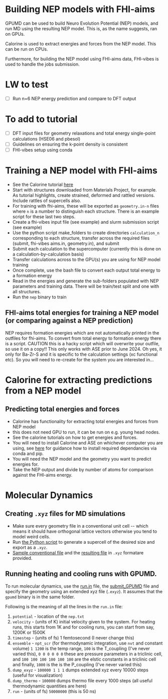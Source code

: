 # Building NEP models with FHI-aims

GPUMD can be used to build Neuro Evolution Potential (NEP) models, and run MD using the resulting NEP model. This is, as the name suggests, ran on GPUs.

Calorine is used to extract energies and forces from the NEP model. This can be run on CPUs.

Furthermore, for building the NEP model using FHI-aims data, FHI-vibes is used to handle the jobs submission.

# LW to test

- [ ] Run n=6 NEP energy prediction and compare to DFT output

# To add to tutorial

- [ ] DFT input files for geometry relaxations and total energy single-point calculations (HSE06 and pbesol)
- [ ] Guidelines on ensuring the k-point density is consistent
- [ ] FHI-vibes setup using conda

# Training a NEP model with FHI-aims 

- See the Calorine tutorial [here](https://calorine.materialsmodeling.org/tutorials/generate_training_structures_and_training.html)
- Start with structures downloaded from Materials Project, for example. As tutorial highlights, create strained, deformed and rattled versions. Include rattles of supercells also.
- For training with fhi-aims, these will be exported as `geometry.in-n` files where `n` is a number to distinguish each structure. There is an example script for these last two steps.
- Create a fhi-vibes input file (see example) and slurm submission script (see example)
- Use the python script make_folders to create directories `calculation_n` corresponding to each structure, transfer across the required files (submit, fhi-vibes aims.in, geometry.in), and submit
- Submit each calculation to the supercomputer (currently this is done on a calculation-by-calculation basis)
- Transfer calculations across to the GPU(s) you are using for NEP model training
- Once complete, use the bash file to convert each output total energy to a formation energy
- Read in the energies and generate the sub-folders populated with NEP parameters and training data. There will be train/test split and one with all structures.
- Run the `nep` binary to train

## FHI-aims total energies for training a NEP model (or comparing against a NEP prediction)

NEP requires formation energies which are not automatically printed in the outfiles for fhi-aims. To convert from total energy to formation energy there is a script. CAUTION this is a hacky script which will overwrite your outfile, so use it on a copy!! This only works with ASE prior to June 2024. Oh yes, it only for Ba-Zr-S and it is specific to the calculation settings (xc functional etc). So you will need to re-create for the system you are interested in...

# Calorine for extracting predictions from a NEP model

## Predicting total energies and forces

- Calorine has functionality for extracting total energies and forces from NEP model
- this does not need GPU to run, it can be run on e.g. young head nodes.
- See the calorine tutorials on how to get energies and forces.
- You will need to install Calorine and ASE on whichever computer you are using, see [here](./setup_Young.md) for guidance how to install required dependancies via conda and pip.
- You will need the NEP model and the geometry you want to predict energies for.
- Take the NEP output and divide by number of atoms for comparison against the FHI-aims energy.

# Molecular Dynamics

## Creating `.xyz` files for MD simulations

- Make sure every geometry file in a conventional unit cell -- which means it should have orthogonal lattice vectors otherwise you tend to model weird cells.
- Run [the Python script](`write_xyz.py`) to generate a supercell of the desired size and export as a `.xyz`.
- [Sample conventional file](./BaZrS3_conventional.in) and the [resulting file](./model.xyz) in `.xyz` formatare provided.

## Running heating and cooling runs with GPUMD.

To run molecular dynamics, use the [run.in](https://github.com/NU-CEM/Group_wiki/blob/main/Software/GPUMD_NEP/run.in) file, the [submit_GPUMD](https://github.com/NU-CEM/Group_wiki/blob/main/Software/GPUMD_NEP/submit_script_gpumd.sh) file and specify the geometry using an extended xyz file (`.exyz`). 
It assumes that the `gpumd` binary is in the same folder.

Following is the meaning of all the lines in the `run.in` file:
1. `potential` - location of the `nep.txt`
2. `velocity` -  (units of K) initial velocity given to the system. For heating runs, this starts from 1K and for cooling runs, you can start from say, 1200K or 1500K
3. `timestep` - (units of fs) 1 femtosecond (I never change this)
4. `ensemble` - `npt_scr` (for thermodynamic integration, use `nvt` and constant volume) `1 1200` is the temp range, `100` is the T_coupling (I've never varied this), `0 0 0 0 0 0` these are pressure parameters in a triclinic cell, and `100 100 100 100 100 100` are the elstic constants in a triclinic cell and finally, `1000` is the is the P_coupling (I've never varied this)     
5. `dump_exyz` - `100000 1 1 1` dumps extended xyz every 10000 steps (useful for visualization)
6. `dump_thermo` - `100000` dumps thermo file every 1000 steps (all useful thermodynamic quantities are here)
7. `run` - (units of fs) `50000000` (this is 50 ns) 


